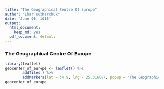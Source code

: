 ```yaml
---
title: "The Geographical Centre Of Europe"
author: "Ihar Kukharchuk"
date: "June 08, 2018"
output:
  html_document:
    keep_md: yes
  pdf_document: default
---
```




### The Geographical Centre Of Europe


```r
library(leaflet)
geocenter_of_europe <- leaflet() %>%
        addTiles() %>%
        addMarkers(lat = 54.9, lng = 25.316667, popup = "The Geographical Centre Of Europe")
geocenter_of_europe
```

<!--html_preserve--><div id="htmlwidget-9b2de06aa4f3771ffa1e" style="width:672px;height:480px;" class="leaflet html-widget"></div>
<script type="application/json" data-for="htmlwidget-9b2de06aa4f3771ffa1e">{"x":{"options":{"crs":{"crsClass":"L.CRS.EPSG3857","code":null,"proj4def":null,"projectedBounds":null,"options":{}}},"calls":[{"method":"addTiles","args":["//{s}.tile.openstreetmap.org/{z}/{x}/{y}.png",null,null,{"minZoom":0,"maxZoom":18,"tileSize":256,"subdomains":"abc","errorTileUrl":"","tms":false,"noWrap":false,"zoomOffset":0,"zoomReverse":false,"opacity":1,"zIndex":1,"detectRetina":false,"attribution":"&copy; <a href=\"http://openstreetmap.org\">OpenStreetMap<\/a> contributors, <a href=\"http://creativecommons.org/licenses/by-sa/2.0/\">CC-BY-SA<\/a>"}]},{"method":"addMarkers","args":[54.9,25.316667,null,null,null,{"interactive":true,"draggable":false,"keyboard":true,"title":"","alt":"","zIndexOffset":0,"opacity":1,"riseOnHover":false,"riseOffset":250},"The Geographical Centre Of Europe",null,null,null,null,{"interactive":false,"permanent":false,"direction":"auto","opacity":1,"offset":[0,0],"textsize":"10px","textOnly":false,"className":"","sticky":true},null]}],"limits":{"lat":[54.9,54.9],"lng":[25.316667,25.316667]}},"evals":[],"jsHooks":[]}</script><!--/html_preserve-->
